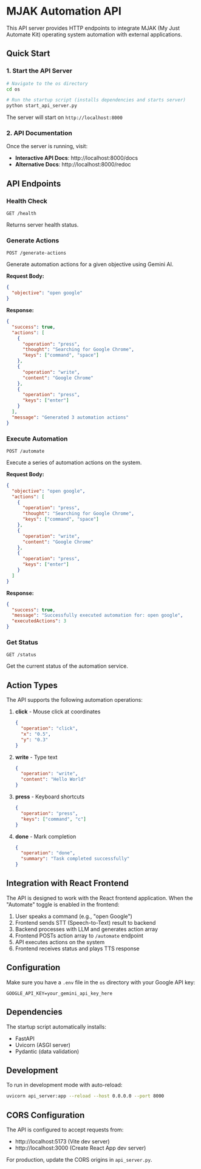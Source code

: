 
# MJAK Automation API

This API server provides HTTP endpoints to integrate MJAK (My Just Automate Kit) operating system automation with external applications.

## Quick Start

### 1. Start the API Server

```bash
# Navigate to the os directory
cd os

# Run the startup script (installs dependencies and starts server)
python start_api_server.py
```

The server will start on `http://localhost:8000`

### 2. API Documentation

Once the server is running, visit:
- **Interactive API Docs**: http://localhost:8000/docs
- **Alternative Docs**: http://localhost:8000/redoc

## API Endpoints

### Health Check
```
GET /health
```
Returns server health status.

### Generate Actions
```
POST /generate-actions
```
Generate automation actions for a given objective using Gemini AI.

**Request Body:**
```json
{
  "objective": "open google"
}
```

**Response:**
```json
{
  "success": true,
  "actions": [
    {
      "operation": "press",
      "thought": "Searching for Google Chrome",
      "keys": ["command", "space"]
    },
    {
      "operation": "write",
      "content": "Google Chrome"
    },
    {
      "operation": "press",
      "keys": ["enter"]
    }
  ],
  "message": "Generated 3 automation actions"
}
```

### Execute Automation
```
POST /automate
```
Execute a series of automation actions on the system.

**Request Body:**
```json
{
  "objective": "open google",
  "actions": [
    {
      "operation": "press",
      "thought": "Searching for Google Chrome", 
      "keys": ["command", "space"]
    },
    {
      "operation": "write",
      "content": "Google Chrome"
    },
    {
      "operation": "press",
      "keys": ["enter"]
    }
  ]
}
```

**Response:**
```json
{
  "success": true,
  "message": "Successfully executed automation for: open google",
  "executedActions": 3
}
```

### Get Status
```
GET /status
```
Get the current status of the automation service.

## Action Types

The API supports the following automation operations:

1. **click** - Mouse click at coordinates
   ```json
   {
     "operation": "click",
     "x": "0.5",
     "y": "0.3"
   }
   ```

2. **write** - Type text
   ```json
   {
     "operation": "write", 
     "content": "Hello World"
   }
   ```

3. **press** - Keyboard shortcuts
   ```json
   {
     "operation": "press",
     "keys": ["command", "c"]
   }
   ```

4. **done** - Mark completion
   ```json
   {
     "operation": "done",
     "summary": "Task completed successfully"
   }
   ```

## Integration with React Frontend

The API is designed to work with the React frontend application. When the "Automate" toggle is enabled in the frontend:

1. User speaks a command (e.g., "open Google")
2. Frontend sends STT (Speech-to-Text) result to backend
3. Backend processes with LLM and generates action array
4. Frontend POSTs action array to `/automate` endpoint
5. API executes actions on the system
6. Frontend receives status and plays TTS response

## Configuration

Make sure you have a `.env` file in the `os` directory with your Google API key:

```
GOOGLE_API_KEY=your_gemini_api_key_here
```

## Dependencies

The startup script automatically installs:
- FastAPI
- Uvicorn (ASGI server)
- Pydantic (data validation)

## Development

To run in development mode with auto-reload:

```bash
uvicorn api_server:app --reload --host 0.0.0.0 --port 8000
```

## CORS Configuration

The API is configured to accept requests from:
- http://localhost:5173 (Vite dev server)
- http://localhost:3000 (Create React App dev server)

For production, update the CORS origins in `api_server.py`.
